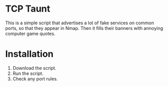 # TCP Taunt
This is a simple script that advertises a lot of fake services on common ports,
so that they appear in Nmap. Then it fills their banners with annoying computer
game quotes.

# Installation
1. Download the script.
2. Run the script.
3. Check any port rules.
